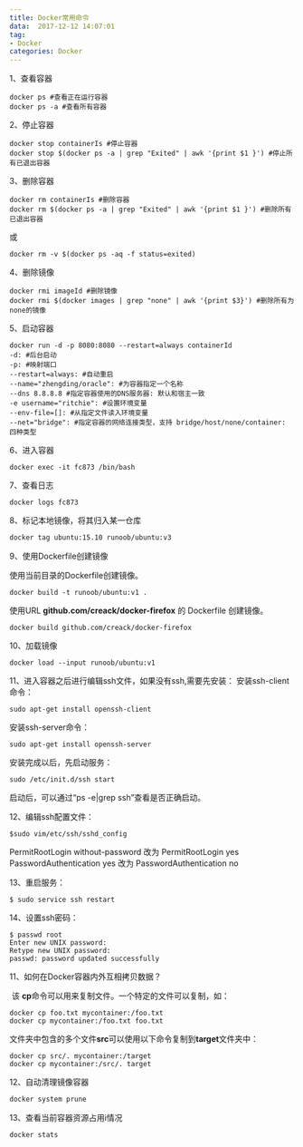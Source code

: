 ```yaml
---
title: Docker常用命令
data:  2017-12-12 14:07:01
tag:
- Docker
categories: Docker
---
```


1、查看容器

```shell
docker ps #查看正在运行容器
docker ps -a #查看所有容器
```

2、停止容器  

```shell
docker stop containerIs #停止容器
docker stop $(docker ps -a | grep "Exited" | awk '{print $1 }') #停止所有已退出容器
```

3、删除容器

```shell
docker rm containerIs #删除容器
docker rm $(docker ps -a | grep "Exited" | awk '{print $1 }') #删除所有已退出容器
```

或

```shell
docker rm -v $(docker ps -aq -f status=exited)
```

4、删除镜像

```shell
docker rmi imageId #删除镜像
docker rmi $(docker images | grep "none" | awk '{print $3}') #删除所有为none的镜像
```

5、启动容器

```shell
docker run -d -p 8080:8080 --restart=always containerId
-d: #后台启动
-p: #映射端口
--restart=always: #自动重启
--name="zhengding/oracle": #为容器指定一个名称
--dns 8.8.8.8 #指定容器使用的DNS服务器: 默认和宿主一致
-e username="ritchie": #设置环境变量
--env-file=[]: #从指定文件读入环境变量
--net="bridge": #指定容器的网络连接类型，支持 bridge/host/none/container: 四种类型
```

6、进入容器

```shell
docker exec -it fc873 /bin/bash
```

7、查看日志

```shell
docker logs fc873 
```

8、标记本地镜像，将其归入某一仓库

```Bash
docker tag ubuntu:15.10 runoob/ubuntu:v3
```

9、使用Dockerfile创建镜像

使用当前目录的Dockerfile创建镜像。

```
docker build -t runoob/ubuntu:v1 . 
```

使用URL **github.com/creack/docker-firefox** 的 Dockerfile 创建镜像。

```
docker build github.com/creack/docker-firefox
```

10、加载镜像

```
docker load --input runoob/ubuntu:v1
```

11、进入容器之后进行编辑ssh文件，如果没有ssh,需要先安装：
安装ssh-client命令：

```shell
sudo apt-get install openssh-client  
```

安装ssh-server命令：

```Shell
sudo apt-get install openssh-server
```

安装完成以后，先启动服务：

```shell
sudo /etc/init.d/ssh start  
```

启动后，可以通过“ps -e|grep ssh”查看是否正确启动。

12、编辑ssh配置文件：

```shell
$sudo vim/etc/ssh/sshd_config
```

PermitRootLogin without-password 改为 PermitRootLogin yes`
`PasswordAuthentication yes 改为 PasswordAuthentication no

13、重启服务：

```shell
$ sudo service ssh restart
```

14、设置ssh密码：

```shell
$ passwd root
Enter new UNIX password:   
Retype new UNIX password:   
passwd: password updated successfully
```

11、如何在Docker容器内外互相拷贝数据？

​	该 **cp**命令可以用来复制文件。一个特定的文件可以复制，如：

```
docker cp foo.txt mycontainer:/foo.txt
docker cp mycontainer:/foo.txt foo.txt
```

文件夹中包含的多个文件**src**可以使用以下命令复制到**target**文件夹中：

```
docker cp src/. mycontainer:/target
docker cp mycontainer:/src/. target
```

 12、自动清理镜像容器

```bash
docker system prune
```

13、查看当前容器资源占用i情况

```bash
docker stats
```

